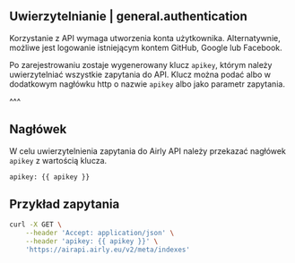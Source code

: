 ## Uwierzytelnianie | general.authentication

Korzystanie z API wymaga utworzenia konta użytkownika. Alternatywnie, możliwe jest logowanie istniejącym kontem GitHub, Google lub Facebook.

Po zarejestrowaniu zostaje wygenerowany klucz `apikey`, którym należy uwierzytelniać wszystkie zapytania do API. Klucz można podać albo w dodatkowym nagłówku http o nazwie `apikey` albo jako parametr zapytania.

^^^

## Nagłówek

W celu uwierzytelnienia zapytania do Airly API należy przekazać nagłówek `apikey` z wartością klucza.

```
apikey: {{ apikey }}
```

## Przykład zapytania

```bash
curl -X GET \
    --header 'Accept: application/json' \
    --header 'apikey: {{ apikey }}' \
    'https://airapi.airly.eu/v2/meta/indexes'
```
